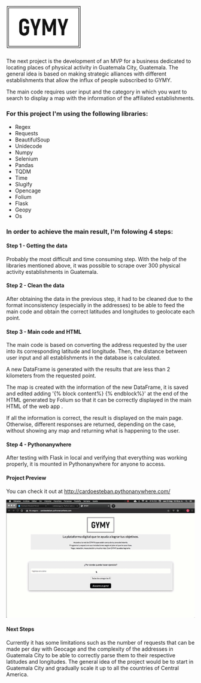 # <img src="static/gymy.png" width=200 />

The next project is the development of an MVP for a business dedicated to locating places of physical activity in Guatemala City, Guatemala. The general idea is based on making strategic alliances with different establishments that allow the influx of people subscribed to GYMY.

The main code requires user input and the category in which you want to search to display a map with the information of the affiliated establishments.

### For this project I'm using the following libraries:

- Regex
- Requests
- BeautifulSoup
- Unidecode
- Numpy
- Selenium 
- Pandas
- TQDM
- Time
- Slugify
- Opencage
- Folium
- Flask
- Geopy
- Os

### In order to achieve the main result, I'm folowing 4 steps:

#### Step 1 - Getting the data

Probably the most difficult and time consuming step. With the help of the libraries mentioned above, it was possible to scrape over 300 physical activity establishments in Guatemala.

#### Step 2 - Clean the data

After obtaining the data in the previous step, it had to be cleaned due to the format inconsistency (especially in the addresses) to be able to feed the main code and obtain the correct latitudes and longitudes to geolocate each point.

#### Step 3 - Main code and HTML

The main code is based on converting the address requested by the user into its corresponding latitude and longitude. Then, the distance between user input and all establishments in the database is calculated.

A new DataFrame is generated with the results that are less than 2 kilometers from the requested point.

The map is created with the information of the new DataFrame, it is saved and edited adding '{% block content%} {% endblock%}' at the end of the HTML generated by Folium so that it can be correctly displayed in the main HTML of the web app .

If all the information is correct, the result is displayed on the main page. Otherwise, different responses are returned, depending on the case, without showing any map and returning what is happening to the user.

#### Step 4 - Pythonanywhere

After testing with Flask in local and verifying that everything was working properly, it is mounted in Pythonanywhere for anyone to access.

#### Project Preview

You can check it out at http://cardoesteban.pythonanywhere.com/

![](static/GymyFinalV2.gif)




#### Next Steps

Currently it has some limitations such as the number of requests that can be made per day with Geocage and the complexity of the addresses in Guatemala City to be able to correctly parse them to their respective latitudes and longitudes. The general idea of the project would be to start in Guatemala City and gradually scale it up to all the countries of Central America.
